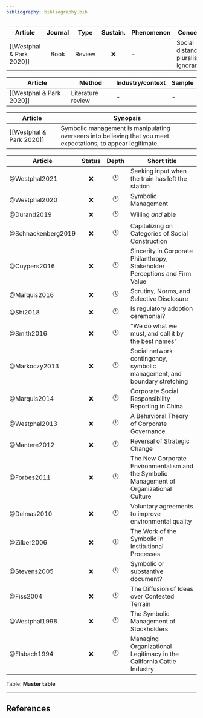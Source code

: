 ```yaml
---
bibliography: bibliography.bib
---
```


Article                             |Journal| Type| Sustain.          | Phenomenon      | Concepts
------------------                  | :-:   | :-: | :-:               | ----------      | ---------------------------
[[Westphal & Park 2020]]            | Book  |Review|:x:               | -               | Social distancing, pluralistic ignorance             

Article                             | Method                | Industry/context          | Sample
------                              | ----                  | -----                     | ----
[[Westphal & Park 2020]]            | Literature review     | -                         | -

Article                         | Synopsis
----                            | ----------------
[[Westphal & Park 2020]]        | Symbolic management is manipulating overseers into believing that you meet expectations, to appear legitimate.

Article                 | Status    | Depth     | Short title
---------               | :-:       | :-:       | ------------------
@Westphal2021           | :x:       | :clock12: | Seeking input when the train has left the station
@Westphal2020           | :x:       | :clock12: | Symbolic Management
@Durand2019             | :x:       | :clock3:  | Willing *and* able
@Schnackenberg2019      | :x:       | :clock12: | Capitalizing on Categories of Social Construction
@Cuypers2016            | :x:       | :clock12: | Sincerity in Corporate Philanthropy, Stakeholder Perceptions and Firm Value
@Marquis2016            | :x:       | :clock5:  | Scrutiny, Norms, and Selective Disclosure
@Shi2018                | :x:       | :clock12: | Is regulatory adoption ceremonial?
@Smith2016              | :x:       | :clock12: | "We do what we must, and call it by the best names"
@Markoczy2013           | :x:       | :clock12: | Social network contingency, symbolic management, and boundary stretching
@Marquis2014            | :x:       | :clock12: | Corporate Social Responsibility Reporting in China
@Westphal2013           | :x:       | :clock12: | A Behavioral Theory of Corporate Governance
@Mantere2012            | :x:       | :clock12: | Reversal of Strategic Change
@Forbes2011             | :x:       | :clock12: | The New Corporate Environmentalism and the Symbolic Management of Organizational Culture
@Delmas2010             | :x:       | :clock12: | Voluntary agreements to improve environmental quality
@Zilber2006             | :x:       | :clock6:  | The Work of the Symbolic in Institutional Processes
@Stevens2005            | :x:       | :clock12: | Symbolic or substantive document?
@Fiss2004               | :x:       | :clock12: | The Diffusion of Ideas over Contested Terrain
@Westphal1998           | :x:       | :clock12: | The Symbolic Management of Stockholders
@Elsbach1994            | :x:       | :clock9:  | Managing Organizational Legitimacy in the California Cattle Industry
Table: **Master table**

---

## References